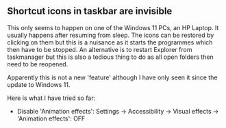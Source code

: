 ## Shortcut icons in taskbar are invisible

This only seems to happen on one of the Windows 11 PCs, an HP Laptop. 
It usually happens after resuming from sleep. 
The icons can be restored by clicking on them but this is
a nuisance as it starts the programmes which then have to be stopped. 
An alternative is to restart Explorer from taskmanager but this is also a tedious
thing to do as all open folders then need to be reopened.

Apparently this is not a new 'feature' although I have only seen it since the
update to Windows 11.

Here is what I have tried so far:

- Disable 'Animation effects': Settings -> Accessibility -> Visual effects -> 'Animation effects': OFF
  
